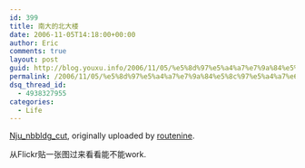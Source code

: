 ```yaml
---
id: 399
title: 南大的北大楼
date: 2006-11-05T14:18:00+00:00
author: Eric
comments: true
layout: post
guid: http://blog.youxu.info/2006/11/05/%e5%8d%97%e5%a4%a7%e7%9a%84%e5%8c%97%e5%a4%a7%e6%a5%bc/
permalink: /2006/11/05/%e5%8d%97%e5%a4%a7%e7%9a%84%e5%8c%97%e5%a4%a7%e6%a5%bc/
dsq_thread_id:
  - 4938327955
categories:
  - Life
---
```

<div class="flickr-frame">
  <a href="http://www.flickr.com/photos/theroutenine/14532267/" title="photo sharing"><img src="http://static.flickr.com/12/14532267_fe6f976ff6.jpg" class="flickr-photo" alt="" /></a><br /> <span class="flickr-caption"><a href="http://www.flickr.com/photos/theroutenine/14532267/">Nju_nbbldg_cut</a>, originally uploaded by <a href="http://www.flickr.com/people/theroutenine/">routenine</a>.</span>
</div>

<p class="flickr-yourcomment">
  从Flickr贴一张图过来看看能不能work.
</p>